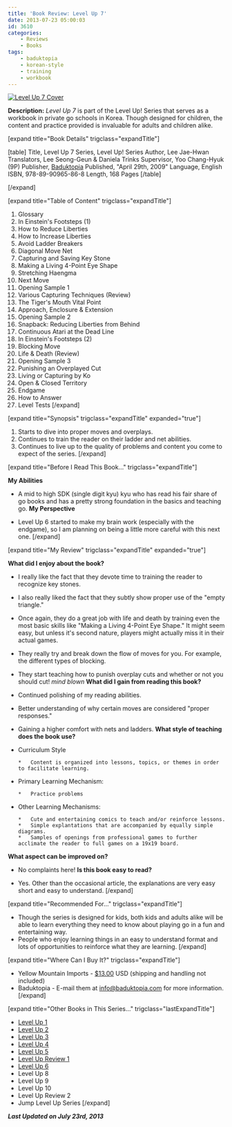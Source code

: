 ```yaml
---
title: 'Book Review: Level Up 7'
date: 2013-07-23 05:00:03
id: 3610
categories:
	- Reviews
	- Books
tags:
	- baduktopia
	- korean-style
	- training
	- workbook
---
```


[![Level Up 7 Cover](http://www.bengozen.com/wp-content/uploads/2013/07/levelup7cover.jpg)](http://www.bengozen.com/wp-content/uploads/2013/07/levelup7cover.jpg)

**Description:** _Level Up 7_ is part of the Level Up! Series that serves as a workbook in private go schools in Korea. Though designed for children, the content and practice provided is invaluable for adults and children alike.

<!--more-->

[expand title="Book Details" trigclass="expandTitle"]

[table]
Title, Level Up 7
Series, Level Up! Series
Author, Lee Jae-Hwan
Translators, Lee Seong-Geun &amp; Daniela Trinks
Supervisor, Yoo Chang-Hyuk (9P)
Publisher, [Baduktopia](http://www.baduktopia.com)
Published, "April 29th, 2009"
Language, English
ISBN, 978-89-90965-86-8
Length, 168 Pages
[/table]

[/expand]

[expand title="Table of Content" trigclass="expandTitle"]

1.  Glossary
2.  In Einstein's Footsteps (1)
3.  How to Reduce Liberties
4.  How to Increase Liberties
5.  Avoid Ladder Breakers
6.  Diagonal Move Net
7.  Capturing and Saving Key Stone
8.  Making a Living 4-Point Eye Shape
9.  Stretching Haengma
10.  Next Move
11.  Opening Sample 1
12.  Various Capturing Techniques (Review)
13.  The Tiger's Mouth Vital Point
14.  Approach, Enclosure &amp; Extension
15.  Opening Sample 2
16.  Snapback: Reducing Liberties from Behind
17.  Continuous Atari at the Dead Line
18.  In Einstein's Footsteps (2)
19.  Blocking Move
20.  Life &amp; Death (Review)
21.  Opening Sample 3
22.  Punishing an Overplayed Cut
23.  Living or Capturing by Ko
24.  Open &amp; Closed Territory
25.  Endgame
26.  How to Answer
27.  Level Tests
[/expand]

[expand title="Synopsis" trigclass="expandTitle" expanded="true"]

1.  Starts to dive into proper moves and overplays.
2.  Continues to train the reader on their ladder and net abilities.
3.  Continues to live up to the quality of problems and content you come to expect of the series.
[/expand]

[expand title="Before I Read This Book..." trigclass="expandTitle"]

**My Abilities**

*   A mid to high SDK (single digit kyu) kyu who has read his fair share of go books and has a pretty strong foundation in the basics and teaching go.
**My Perspective**

*   Level Up 6 started to make my brain work (especially with the endgame), so I am planning on being a little more careful with this next one.
[/expand]

[expand title="My Review" trigclass="expandTitle" expanded="true"]

**What did I enjoy about the book?**

*   I really like the fact that they devote time to training the reader to recognize key stones.
*   I also really liked the fact that they subtly show proper use of the "empty triangle."
*   Once again, they do a great job with life and death by training even the most basic skills like "Making a Living 4-Point Eye Shape." It might seem easy, but unless it's second nature, players might actually miss it in their actual games.
*   They really try and break down the flow of moves for you. For example, the different types of blocking.
*   They start teaching how to punish overplay cuts and whether or not you should cut! *mind blown*
**What did I gain from reading this book?**

*   Continued polishing of my reading abilities.
*   Better understanding of why certain moves are considered "proper responses."
*   Gaining a higher comfort with nets and ladders.
**What style of teaching does the book use?**

*   Curriculum Style

		*   Content is organized into lessons, topics, or themes in order to facilitate learning.

*   Primary Learning Mechanism:

		*   Practice problems

*   Other Learning Mechanisms:

		*   Cute and entertaining comics to teach and/or reinforce lessons.
		*   Simple explantations that are accompanied by equally simple diagrams.
		*   Samples of openings from professional games to further acclimate the reader to full games on a 19x19 board.
**What aspect can be improved on?**

*   No complaints here!
**Is this book easy to read?**

*   Yes. Other than the occasional article, the explanations are very easy short and easy to understand.
[/expand]

[expand title="Recommended For..." trigclass="expandTitle"]

*   Though the series is designed for kids, both kids and adults alike will be able to learn everything they need to know about playing go in a fun and entertaining way.
*   People who enjoy learning things in an easy to understand format and lots of opportunities to reinforce what they are learning.
[/expand]

[expand title="Where Can I Buy It?" trigclass="expandTitle"]

*   Yellow Mountain Imports - [$13.00](http://www.ymimports.com/p-786-level-up-7-18-16kyu.aspx "Yellow Mountain Imports Purchase Link") USD (shipping and handling not included)
*   Baduktopia - E-mail them at info@baduktopia.com for more information.
[/expand]

[expand title="Other Books in This Series..." trigclass="lastExpandTitle"]

*   [Level Up 1](http://www.bengozen.com/book-review-level-up-1/ "Book Review: Level Up 1")
*   [Level Up 2](http://www.bengozen.com/book-review-level-up-vol-2/ "Book Review: Level Up 2")
*   [Level Up 3](http://www.bengozen.com/book-review-level-up-3/ "Book Review: Level Up 3")
*   [Level Up 4](http://www.bengozen.com/book-review-level-up-4/ "Book Review: Level Up 4")
*   [Level Up 5](http://www.bengozen.com/book-review-level-up-5/ "Book Review: Level Up 5")
*   [Level Up Review 1](http://www.bengozen.com/book-review-level-up-review-1/ "Book Review: Level Up Review 1")
*   [Level Up 6](http://www.bengozen.com/book-review-level-up-6/ "Book Review: Level Up 6")
*   Level Up 8
*   Level Up 9
*   Level Up 10
*   Level Up Review 2
*   Jump Level Up Series
[/expand]

_**Last Updated on July 23rd, 2013**_